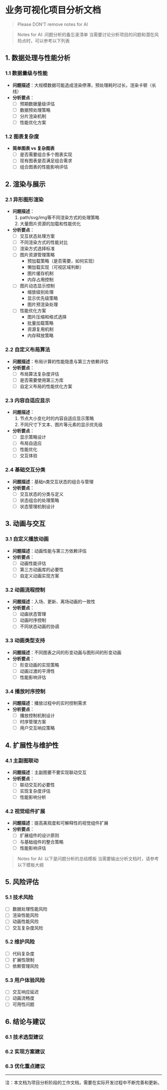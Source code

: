 # 业务可视化项目分析文档

> Please DON'T remove notes for AI


> Notes for AI: 问题分析的备忘录清单
> 当需要讨论分析项目的问题和潜在风险点时，可以参考以下列表
## 1. 数据处理与性能分析

### 1.1 数据量级与性能
- **问题描述**：大规模数据可能造成渲染停滞，预处理耗时过长，渲染卡顿（长线）
- **分析要点**：
  - [ ] 预期数据量级评估
  - [ ] 数据预处理策略
  - [ ] 分片渲染机制
  - [ ] 性能优化方案

### 1.2 图表复杂度
- **简单图表 vs 复杂图表**
  - [ ] 是否需要组合多个图表实现
  - [ ] 现有图表是否满足组合需求
  - [ ] 组合图表的性能影响评估

## 2. 渲染与展示

### 2.1 异形图形渲染
- **问题描述**：
  1. path/svg/img等不同渲染方式的处理策略
  2. 大量图片资源的加载和性能优化
- **分析要点**：
  - [ ] 交互状态处理方案
  - [ ] 不同渲染方式的性能对比
  - [ ] 渲染方式选择标准
  - [ ] 图片资源管理策略
    - 预加载策略（是否需要，如何实现）
    - 懒加载实现（可视区域判断）
    - 图片缓存机制
    - 内存占用控制
  - [ ] 图片动态显示控制
    - 缩放级别处理
    - 显示优先级策略
    - 图片预渲染处理
  - [ ] 性能优化方案
    - 图片压缩和格式选择
    - 批量加载策略
    - 资源复用机制
    - 内存释放策略

### 2.2 自定义布局算法
- **问题描述**：布局计算的性能隐患与第三方依赖评估
- **分析要点**：
  - [ ] 布局算法复杂度评估
  - [ ] 是否需要使用第三方库
  - [ ] 自定义布局的性能优化方案

### 2.3 内容自适应显示
- **问题描述**：
  1. 节点大小变化时的内容自适应显示策略
  2. 不同尺寸下文本、图片等元素的显示优先级
- **分析要点**：
  - [ ] 显示策略设计
  - [ ] 布局自适应
  - [ ] 性能优化
  - [ ] 交互体验

### 2.4 基础交互分类
- **问题描述**：基础n类交互状态的组合与管理
- **分析要点**：
  - [ ] 交互状态的分类与定义
  - [ ] 状态组合的处理策略
  - [ ] 状态管理机制设计

## 3. 动画与交互

### 3.1 自定义播放动画
- **问题描述**：动画性能与第三方依赖评估
- **分析要点**：
  - [ ] 动画性能评估
  - [ ] 第三方动画库的必要性
  - [ ] 自定义动画实现方案

### 3.2 动画流程控制
- **问题描述**：入场、更新、离场动画的一致性
- **分析要点**：
  - [ ] 动画状态管理
  - [ ] 动画时序控制
  - [ ] 不同状态动画的协调

### 3.3 动画类型支持
- **问题描述**：不同图表之间的形变动画与图形间的形变动画
- **分析要点**：
  - [ ] 形变动画的实现策略
  - [ ] 动画过渡的平滑性
  - [ ] 性能影响评估

### 3.4 播放时序控制
- **问题描述**：播放过程中的实时控制需求
- **分析要点**：
  - [ ] 播放控制机制设计
  - [ ] 时序管理方案
  - [ ] 用户交互响应策略

## 4. 扩展性与维护性

### 4.1 主副图联动
- **问题描述**：主副图要不要实现联动交互
- **分析要点**：
  - [ ] 联动交互的必要性
  - [ ] 实现复杂度评估
  - [ ] 性能影响分析

### 4.2 视觉组件扩展
- **问题描述**：提高美观度和可解释性的视觉组件扩展
- **分析要点**：
  - [ ] 扩展组件的设计原则
  - [ ] 与基础组件的整合策略
  - [ ] 性能影响评估

> Notes for AI: 以下是问题分析的总结模板
> 当需要输出分析文档时，请参考以下模板大纲
## 5. 风险评估

### 5.1 技术风险
- [ ] 数据处理性能风险
- [ ] 渲染性能风险
- [ ] 动画性能风险
- [ ] 交互复杂度风险

### 5.2 维护风险
- [ ] 代码复杂度
- [ ] 扩展性限制
- [ ] 依赖管理风险

### 5.3 用户体验风险
- [ ] 交互响应延迟
- [ ] 动画流畅度
- [ ] 可用性问题

## 6. 结论与建议

### 6.1 技术选型建议

### 6.2 实现方案建议

### 6.3 优化重点建议

---
注：本文档为项目分析阶段的工作文档，需要在实际开发过程中不断完善和更新。
